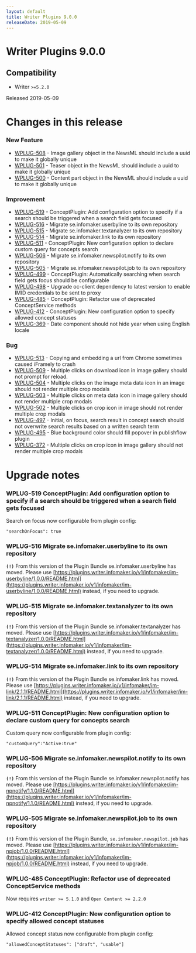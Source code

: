 ```yaml
---
layout: default
title: Writer Plugins 9.0.0
releaseDate: 2019-05-09
---
```

<div class="jumbotron">
    <h1>Writer Plugins 9.0.0</h1>    
    <h2>Compatibility</h2>
    <ul>
        <li>Writer <code>>=5.2.0</code></li>
    </ul>
</div>

Released 2019-05-09

 

# Changes in this release  


### New Feature 

 * [WPLUG-508](https://jira.infomaker.se/browse/WPLUG-508) - Image gallery object in the NewsML should include a uuid to make it globally unique 
 * [WPLUG-501](https://jira.infomaker.se/browse/WPLUG-501) - Teaser object in the NewsML should include a uuid to make it globally unique 
 * [WPLUG-500](https://jira.infomaker.se/browse/WPLUG-500) - Content part object in the NewsML should include a uuid to make it globally unique 


### Improvement 

 * [WPLUG-519](https://jira.infomaker.se/browse/WPLUG-519) - ConceptPlugin: Add configuration option to specify if a search should be triggered when a search field gets focused 
 * [WPLUG-516](https://jira.infomaker.se/browse/WPLUG-516) - Migrate se.infomaker.userbyline to its own repository 
 * [WPLUG-515](https://jira.infomaker.se/browse/WPLUG-515) - Migrate se.infomaker.textanalyzer to its own repository 
 * [WPLUG-514](https://jira.infomaker.se/browse/WPLUG-514) - Migrate se.infomaker.link to its own repository 
 * [WPLUG-511](https://jira.infomaker.se/browse/WPLUG-511) - ConceptPlugin: New configuration option to declare custom query for concepts search 
 * [WPLUG-506](https://jira.infomaker.se/browse/WPLUG-506) - Migrate se.infomaker.newspilot.notify to its own repository 
 * [WPLUG-505](https://jira.infomaker.se/browse/WPLUG-505) - Migrate se.infomaker.newspilot.job to its own repository 
 * [WPLUG-499](https://jira.infomaker.se/browse/WPLUG-499) - ConceptPlugin: Automatically searching when search field gets focus should be configurable 
 * [WPLUG-498](https://jira.infomaker.se/browse/WPLUG-498) - Upgrade oc-client dependency to latest version to enable IMID credentials to be sent to proxy 
 * [WPLUG-485](https://jira.infomaker.se/browse/WPLUG-485) - ConceptPlugin: Refactor use of deprecated ConceptService methods 
 * [WPLUG-412](https://jira.infomaker.se/browse/WPLUG-412) - ConceptPlugin: New configuration option to specify allowed concept statuses 
 * [WPLUG-369](https://jira.infomaker.se/browse/WPLUG-369) - Date component should not hide year when using English locale 


### Bug 

 * [WPLUG-513](https://jira.infomaker.se/browse/WPLUG-513) - Copying and embedding a url from Chrome sometimes caused iFramely to crash 
 * [WPLUG-509](https://jira.infomaker.se/browse/WPLUG-509) - Multiple clicks on download icon in image gallery should not prompt for reload. 
 * [WPLUG-504](https://jira.infomaker.se/browse/WPLUG-504) - Multiple clicks on the image meta data icon in an image should not render multiple crop modals 
 * [WPLUG-503](https://jira.infomaker.se/browse/WPLUG-503) - Multiple clicks on meta data icon in image gallery should not render multiple crop modals 
 * [WPLUG-502](https://jira.infomaker.se/browse/WPLUG-502) - Multiple clicks on crop icon in image should not render multiple crop modals 
 * [WPLUG-497](https://jira.infomaker.se/browse/WPLUG-497) - Initial, on focus, search result in concept search should not overwrite search results based on a written search term 
 * [WPLUG-495](https://jira.infomaker.se/browse/WPLUG-495) - Blue background color should fill popover in publishflow plugin 
 * [WPLUG-372](https://jira.infomaker.se/browse/WPLUG-372) - Multiple clicks on crop icon in image gallery should not render multiple crop modals 




# Upgrade notes  
             
### WPLUG-519 ConceptPlugin: Add configuration option to specify if a search should be triggered when a search field gets focused 
Search on focus now configurable from plugin config:

```
"searchOnFocus": true
```    
### WPLUG-516 Migrate se.infomaker.userbyline to its own repository 
**`(!)`** From this version of the Plugin Bundle se.infomaker.userbyline has moved. Please use [https://plugins.writer.infomaker.io/v1/infomaker/im-userbyline/1.0.0/README.html](https://plugins.writer.infomaker.io/v1/infomaker/im-userbyline/1.0.0/README.html) instead, if you need to upgrade.    
### WPLUG-515 Migrate se.infomaker.textanalyzer to its own repository 
**`(!)`** From this version of the Plugin Bundle se.infomaker.textanalyzer has moved. Please use [https://plugins.writer.infomaker.io/v1/infomaker/im-textanalyzer/1.0.0/README.html](https://plugins.writer.infomaker.io/v1/infomaker/im-textanalyzer/1.0.0/README.html) instead, if you need to upgrade.    
### WPLUG-514 Migrate se.infomaker.link to its own repository 
**`(!)`** From this version of the Plugin Bundle se.infomaker.link has moved. Please use [https://plugins.writer.infomaker.io/v1/infomaker/im-link/2.1.1/README.html](https://plugins.writer.infomaker.io/v1/infomaker/im-link/2.1.1/README.html) instead, if you need to upgrade.    
### WPLUG-511 ConceptPlugin: New configuration option to declare custom query for concepts search 
Custom query now configurable from plugin config:

```
"customQuery":"Active:true"
```    
### WPLUG-506 Migrate se.infomaker.newspilot.notify to its own repository 
**`(!)`** From this version of the Plugin Bundle se.infomaker.newspilot.notify has moved. Please use [https://plugins.writer.infomaker.io/v1/infomaker/im-npnotify/1.1.0/README.html](https://plugins.writer.infomaker.io/v1/infomaker/im-npnotify/1.1.0/README.html) instead, if you need to upgrade.    
### WPLUG-505 Migrate se.infomaker.newspilot.job to its own repository 
**`(!)`** From this version of the Plugin Bundle, `se.infomaker.newspilot.job` has moved. Please use [https://plugins.writer.infomaker.io/v1/infomaker/im-npjob/1.0.0/README.html](https://plugins.writer.infomaker.io/v1/infomaker/im-npjob/1.0.0/README.html) instead, if you need to upgrade.        
### WPLUG-485 ConceptPlugin: Refactor use of deprecated ConceptService methods 
Now requires `writer >= 5.1.0` and `Open Content >= 2.2.0`    
### WPLUG-412 ConceptPlugin: New configuration option to specify allowed concept statuses 
Allowed concept status now configurable from plugin config:

```
"allowedConceptStatuses": ["draft", "usable"]
```                        

